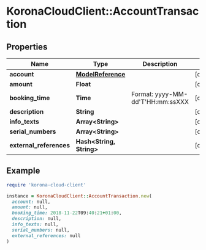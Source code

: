 # KoronaCloudClient::AccountTransaction

## Properties

| Name | Type | Description | Notes |
| ---- | ---- | ----------- | ----- |
| **account** | [**ModelReference**](ModelReference.md) |  | [optional] |
| **amount** | **Float** |  | [optional] |
| **booking_time** | **Time** | Format: yyyy-MM-dd&#39;T&#39;HH:mm:ssXXX | [optional] |
| **description** | **String** |  | [optional] |
| **info_texts** | **Array&lt;String&gt;** |  | [optional] |
| **serial_numbers** | **Array&lt;String&gt;** |  | [optional] |
| **external_references** | **Hash&lt;String, String&gt;** |  | [optional] |

## Example

```ruby
require 'korona-cloud-client'

instance = KoronaCloudClient::AccountTransaction.new(
  account: null,
  amount: null,
  booking_time: 2018-11-22T09:40:21+01:00,
  description: null,
  info_texts: null,
  serial_numbers: null,
  external_references: null
)
```

